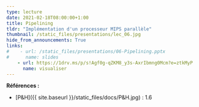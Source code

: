 ```yaml
---
type: lecture
date: 2021-02-18T08:00:00+1:00
title: Pipelining
tldr: "Implémentation d'un processeur MIPS parallèle"
thumbnail: /static_files/presentations/lec_06.jpg
hide_from_announcements: True
links:
#    - url: /static_files/presentations/06-Pipelining.pptx
#      name: slides
    - url: https://1drv.ms/p/s!Agf0g-qZKM8_y3s-AxrIbmng0Mcm?e=ztkMyP
      name: visualiser
---
```

**Références :**
- [P&H]({{ site.baseurl }}/static_files/docs/P&H.jpg) : 1.6
